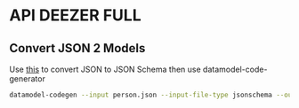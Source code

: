 # API DEEZER FULL

## Convert JSON 2 Models

Use [this](https://transform.tools/json-to-json-schema) to convert JSON to JSON Schema
then use datamodel-code-generator

```bash
datamodel-codegen --input person.json --input-file-type jsonschema --output model.py
```
